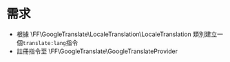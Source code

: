 # 需求
- 根據 \FF\GoogleTranslate\LocaleTranslation\LocaleTranslation 類別建立一個`translate:lang`指令
- 註冊指令至 \FF\GoogleTranslate\GoogleTranslateProvider